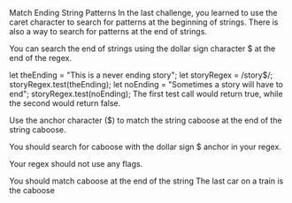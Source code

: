 Match Ending String Patterns
In the last challenge, you learned to use the caret character to search for patterns at the beginning of strings. There is also a way to search for patterns at the end of strings.

You can search the end of strings using the dollar sign character $ at the end of the regex.

let theEnding = "This is a never ending story";
let storyRegex = /story$/;
storyRegex.test(theEnding);
let noEnding = "Sometimes a story will have to end";
storyRegex.test(noEnding);
The first test call would return true, while the second would return false.

Use the anchor character ($) to match the string caboose at the end of the string caboose.

You should search for caboose with the dollar sign $ anchor in your regex.

Your regex should not use any flags.

You should match caboose at the end of the string The last car on a train is the caboose